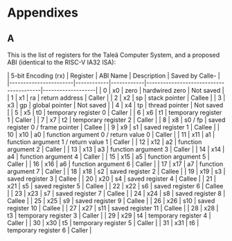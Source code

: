 # Appendixes

## A

This is the list of registers for the Taleä Computer System, and a proposed ABI (identical to the RISC-V IA32 ISA):

|  5-bit Encoding (rx)  |  Register  |  ABI Name  |  Description                           |  Saved by Calle-
 |
|-----------------------|------------|------------|----------------------------------------|-------------------|
|  0                    |  x0        |  zero      |  hardwired zero                        | Not saved
        |
|  1                    |  x1        |  ra        |  return address                        | Caller
           |
|  2                    |  x2        |  sp        |  stack pointer                         | Callee
           |
|  3                    |  x3        |  gp        |  global pointer                        | Not saved
        |
|  4                    |  x4        |  tp        |  thread pointer                        | Not saved
        |
|  5                    |  x5        |  t0        |  temporary register 0                  | Caller
           |
|  6                    |  x6        |  t1        |  temporary register 1                  | Caller
           |
|  7                    |  x7        |  t2        |  temporary register 2                  | Caller
           |
|  8                    |  x8        |  s0 / fp   |  saved register 0 / frame pointer      | Callee
           |
|  9                    |  x9        |  s1        |  saved register 1                      | Callee
           |
|  10                   |  x10       |  a0        |  function argument 0 / return value 0  | Caller
           |
|  11                   |  x11       |  a1        |  function argument 1 / return value 1  | Caller
           |
|  12                   |  x12       |  a2        |  function argument 2                   | Caller
           |
|  13                   |  x13       |  a3        |  function argument 3                   | Caller
           |
|  14                   |  x14       |  a4        |  function argument 4                   | Caller
           |
|  15                   |  x15       |  a5        |  function argument 5                   | Caller
           |
|  16                   |  x16       |  a6        |  function argument 6                   | Caller
           |
|  17                   |  x17       |  a7        |  function argument 7                   | Caller
           |
|  18                   |  x18       |  s2        |  saved register 2                      | Callee
           |
|  19                   |  x19       |  s3        |  saved register 3                      | Callee
           |
|  20                   |  x20       |  s4        |  saved register 4                      | Callee
           |
|  21                   |  x21       |  s5        |  saved register 5                      | Callee
           |
|  22                   |  x22       |  s6        |  saved register 6                      | Callee
           |
|  23                   |  x23       |  s7        |  saved register 7                      | Callee
           |
|  24                   |  x24       |  s8        |  saved register 8                      | Callee
           |
|  25                   |  x25       |  s9        |  saved register 9                      | Callee
           |
|  26                   |  x26       |  s10       |  saved register 10                     | Callee
           |
|  27                   |  x27       |  s11       |  saved register 11                     | Callee
           |
|  28                   |  x28       |  t3        |  temporary register 3                  | Caller
           |
|  29                   |  x29       |  t4        |  temporary register 4                  | Caller
           |
|  30                   |  x30       |  t5        |  temporary register 5                  | Caller
           |
|  31                   |  x31       |  t6        |  temporary register 6                  | Caller
           |
